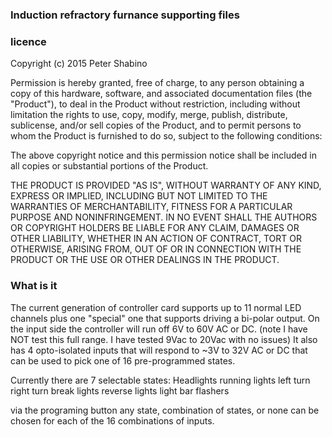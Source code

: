 ### Induction refractory furnance supporting files

### licence 
Copyright (c) 2015 Peter Shabino

Permission is hereby granted, free of charge, to any person obtaining a copy of this hardware, software, and associated documentation files
(the "Product"), to deal in the Product without restriction, including without limitation the rights to use, copy, modify, merge, publish,
distribute, sublicense, and/or sell copies of the Product, and to permit persons to whom the Product is furnished to do so, subject to the
following conditions:

The above copyright notice and this permission notice shall be included in all copies or substantial portions of the Product.

THE PRODUCT IS PROVIDED "AS IS", WITHOUT WARRANTY OF ANY KIND, EXPRESS OR IMPLIED, INCLUDING BUT NOT LIMITED TO THE WARRANTIES OF
MERCHANTABILITY, FITNESS FOR A PARTICULAR PURPOSE AND NONINFRINGEMENT. IN NO EVENT SHALL THE AUTHORS OR COPYRIGHT HOLDERS BE LIABLE
FOR ANY CLAIM, DAMAGES OR OTHER LIABILITY, WHETHER IN AN ACTION OF CONTRACT, TORT OR OTHERWISE, ARISING FROM, OUT OF OR IN CONNECTION
WITH THE PRODUCT OR THE USE OR OTHER DEALINGS IN THE PRODUCT.


### What is it
The current generation of controller card supports up to 11 normal LED channels plus one "special"  one that supports driving a bi-polar output. On the input side the controller will run off 6V to 60V AC or DC. (note I have NOT test this full range. I have tested 9Vac to 20Vac with no issues) It also has 4 opto-isolated inputs that will respond to ~3V to 32V AC or DC that can be used to pick one of 16 pre-programmed states. 

Currently there are 7 selectable states:
Headlights
running lights
left turn
right turn
break lights
reverse lights
light bar flashers 

via the programing button any state, combination of states, or none can be chosen for each of the 16 combinations of inputs. 